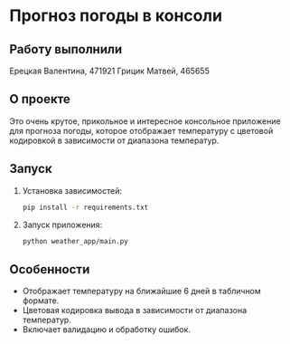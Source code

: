 # Прогноз погоды в консоли

## Работу выполнили
Ерецкая Валентина, 471921
Грицик Матвей, 465655

## О проекте
Это очень крутое, прикольное и интересное консольное приложение для прогноза погоды, которое отображает температуру с цветовой кодировкой в зависимости от диапазона температур.

## Запуск
1. Установка зависимостей:
   ```bash
   pip install -r requirements.txt
   ```
2. Запуск приложения:
   ```bash
   python weather_app/main.py
   ```

## Особенности
- Отображает температуру на ближайшие 6 дней в табличном формате.
- Цветовая кодировка вывода в зависимости от диапазона температур.
- Включает валидацию и обработку ошибок.
